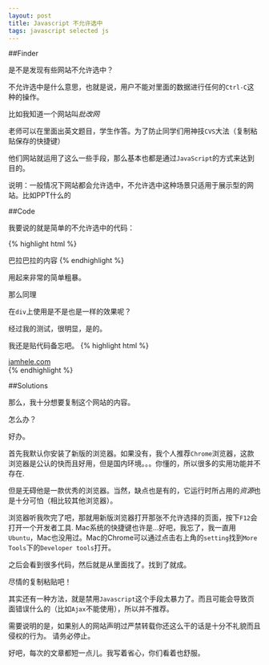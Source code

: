 ```yaml
---
layout: post
title: Javascript 不允许选中
tags: javascript selected js
---
```



##Finder

是不是发现有些网站不允许选中？

不允许选中是什么意思，也就是说，用户不能对里面的数据进行任何的`Ctrl-C`这种的操作。

比如我知道一个网站叫*批改网*

老师可以在里面出英文题目，学生作答。为了防止同学们用神技`CVS`大法（复制粘贴保存的快捷键）

他们网站就运用了这么一些手段，那么基本也都是通过`JavaScript`的方式来达到目的。

说明：一般情况下网站都会允许选中，不允许选中这种场景只适用于展示型的网站。比如PPT什么的

##Code

我要说的就是简单的不允许选中的代码：

{% highlight html %}
<body onselectstart="return false;">
    巴拉巴拉的内容
</body>
{% endhighlight %}

用起来非常的简单粗暴。

那么同理

在`div`上使用是不是也是一样的效果呢？


经过我的测试，很明显，是的。

我还是贴代码备忘吧。
{% highlight html %}
<div onselectstart="return false;">
    <a href="http://iamhele.com">iamhele.com</a>
</div>
{% endhighlight %}

##Solutions

那么，我十分想要复制这个网站的内容。

怎么办？

好办。

首先我默认你安装了新版的浏览器。如果没有，我个人推荐`Chrome`浏览器，这款浏览器是公认的快而且好用，但是国内环境。。。你懂的，所以很多的实用功能并不存在.

但是无碍他是一款优秀的浏览器。当然，缺点也是有的，它运行时所占用的*资源*也是十分可怕（相比较其他浏览器）。

浏览器听我吹完了吧，那就用新版浏览器打开那张不允许选择的页面，按下`F12`会打开一个开发者工具.
Mac系统的快捷键也许是…好吧，我忘了，我一直用`Ubuntu`，Mac也没用过。Mac的Chrome可以通过点击右上角的`setting`找到`More Tools`下的`Developer tools`打开。

之后会看到很多代码，然后就是从里面找了。找到了就成。

尽情的复制粘贴吧！

其实还有一种方法，就是禁用`Javascript`这个手段太暴力了。而且可能会导致页面错误什么的（比如`Ajax`不能使用），所以并不推荐。

需要说明的是，如果别人的网站声明过严禁转载你还这么干的话是十分不礼貌而且侵权的行为。
请务必停止。

好吧，每次的文章都短一点儿。我写着省心，你们看着也舒服。
